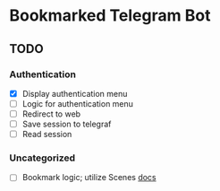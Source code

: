 # Bookmarked Telegram Bot

## TODO

### Authentication

- [x] Display authentication menu
- [ ] Logic for authentication menu
- [ ] Redirect to web
- [ ] Save session to telegraf
- [ ] Read session

### Uncategorized

- [ ] Bookmark logic; utilize Scenes [docs](https://github.com/telegraf/telegraf/issues/705)
